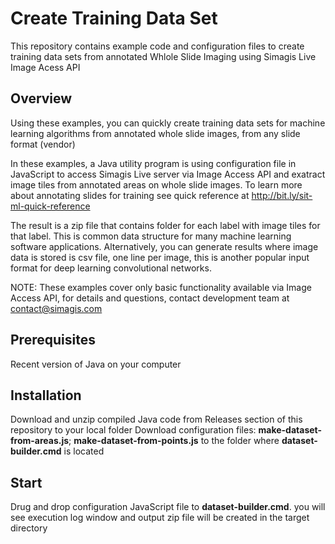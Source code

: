 # Create Training Data Set
This repository contains example code and configuration files to create training data sets from annotated Whlole Slide Imaging using Simagis Live Image Acess API

## Overview
Using these examples, you can quickly create training data sets for machine learning algorithms from annotated whole slide images, from any slide format (vendor) 

In these examples, a Java utility program is using configuration file in JavaScript to access Simagis Live server via Image Access API and exatract image tiles from annotated areas on whole slide images. To learn more about annotating slides for training see quick reference at http://bit.ly/sit-ml-quick-reference

The result is a zip file that contains folder for each label with image tiles for that label.  This is common data structure for many machine learning software applications. Alternatively, you can generate results where image data is stored is csv file, one line per image, this is another popular input format for deep learning convolutional networks. 

NOTE: These examples cover only basic functionality available via Image Access API, for details and questions, contact development team at contact@simagis.com

## Prerequisites
Recent version of Java on your computer

## Installation
Download and unzip compiled Java code from Releases section of this repository to your local folder
Download configuration files: **make-dataset-from-areas.js**; **make-dataset-from-points.js** to the folder where **dataset-builder.cmd** is located

## Start
Drug and drop configuration JavaScript file to **dataset-builder.cmd**. you will see execution log window and output zip file will be created in the target directory
